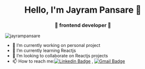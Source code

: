 
<h1 align="center"> Hello, I'm Jayram Pansare 👋 </h1>
<h3 align="center">🚀 frontend developer 🚀</h3>

<p align="left"> <img src="https://komarev.com/ghpvc/?username=abhinavdubeyad9" alt="jayrampansare" /> </p>

- 🔭 I’m currently working on personal project
- 🌱 I’m currently learning Reactjs
- 👯 I’m looking to collaborate on Reactjs  projects
- 📫 How to reach me:[![Linkedin Badge](https://img.shields.io/badge/-LinkedIn-blue?style=flat-square&logo=Linkedin&logoColor=white&link=)](https://www.linkedin.com/in/jayram-pansare-311089148/) 
, [![Gmail Badge](https://img.shields.io/badge/-Gmail-c14438?style=flat-square&logo=Gmail&logoColor=white&link=mailto:shuklaraghav321.com)](mailto:jaypansare96@gmail.com)



